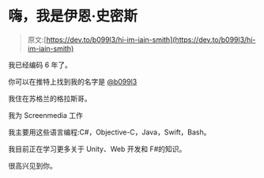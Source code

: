 # 嗨，我是伊恩·史密斯

> 原文:[https://dev.to/b099l3/hi-im-iain-smith](https://dev.to/b099l3/hi-im-iain-smith)

我已经编码 6 年了。

你可以在推特上找到我的名字是 [@b099l3](https://twitter.com/b099l3)

我住在苏格兰的格拉斯哥。

我为 Screenmedia 工作

我主要用这些语言编程:C#，Objective-C，Java，Swift，Bash。

我目前正在学习更多关于 Unity、Web 开发和 F#的知识。

很高兴见到你。